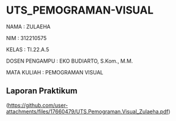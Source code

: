 # UTS_PEMOGRAMAN-VISUAL

NAMA           : ZULAEHA

NIM            : 312210575

KELAS          : TI.22.A.5

DOSEN PENGAMPU : EKO BUDIARTO, S.Kom., M.M.

MATA KULIAH    : PEMOGRAMAN VISUAL



## Laporan Praktikum

(https://github.com/user-attachments/files/17660479/UTS.Pemograman.Visual_Zulaeha.pdf)
